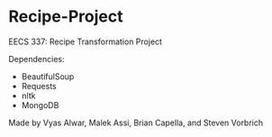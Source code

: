 # Recipe-Project
EECS 337: Recipe Transformation Project

Dependencies: 
  - BeautifulSoup
  - Requests
  - nltk
  - MongoDB
  
Made by Vyas Alwar, Malek Assi, Brian Capella, and Steven Vorbrich

